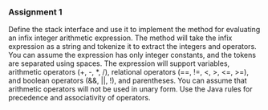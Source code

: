 ### Assignment 1

Define the stack interface and use it to implement the method for evaluating an infix integer arithmetic expression. 
The method will take the infix expression as a string and tokenize it to extract the integers and operators. 
You can assume the expression has only integer constants, and the tokens are separated using spaces. 
The expression will support variables, arithmetic operators (+, -, *, /), relational operators (==, !=, &lt;, &gt;, &lt;=, &gt;=), 
and boolean operators (&amp;&amp;, ||, !), and parentheses. You can assume that arithmetic operators will not be used in unary form. 
Use the Java rules for precedence and associativity of operators.
